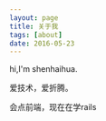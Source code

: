 ```yaml
---
layout: page
title: 关于我
tags: [about]
date: 2016-05-23
---
```

    
hi,I'm shenhaihua.

爱技术，爱折腾。

会点前端，现在在学rails

<!-- 号称自己是个前端工程师，正往全栈之路前进。哈哈~~

好吧

其实我觉得自己好菜~~不过这正是我的动力

* html
* css
* js 基础不好，感觉没入门～～
* jq
* html5 & css3	
* bootstrap
* less sass
* ruby on rails	目前正在跟团队学习
* sublime	最爱的编辑器
* markdown
* angluar 用过一次，不熟，待学
* linux 算是小白，会点基本操作，用过ubuntu mintos(用过一段时间来工作)
* mac (目前工作环境)
* git 
* ps
* ai (不太熟悉，稍微会用一点)
* node (看过一点，待学)
* python (看过一点，待学) -->
